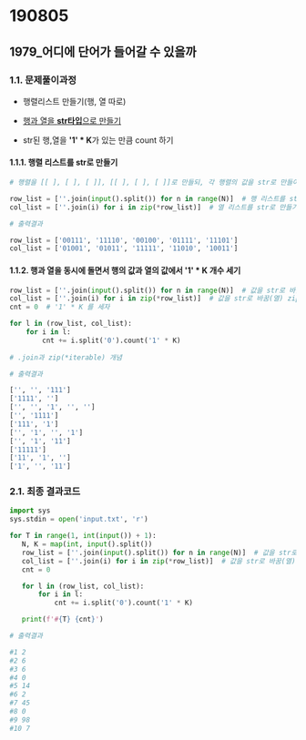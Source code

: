 # 190805

## 1979_어디에 단어가 들어갈 수 있을까



### 1.1. 문제풀이과정

- 행렬리스트 만들기(행, 열 따로)

- <u>행과 열을 **str타입**으로 만들기</u>

- str된 행,열을 **'1' * K**가 있는 만큼 count 하기
  
  

#### 1.1.1. 행렬 리스트를 str로 만들기

```python
# 행렬을 [[ ], [ ], [ ]], [[ ], [ ], [ ]]로 만들되, 각 행렬의 값을 str로 만들어야 한다.

row_list = [''.join(input().split()) for n in range(N)]  # 행 리스트를 str로 만들기
col_list = [''.join(i) for i in zip(*row_list)]  # 열 리스트를 str로 만들기(zip(*))

```

```python
# 출력결과

row_list = ['00111', '11110', '00100', '01111', '11101']
col_list = ['01001', '01011', '11111', '11010', '10011']

```



#### 1.1.2. 행과 열을 동시에 돌면서 행의 값과 열의 값에서 '1' * K 개수 세기

```python
row_list = [''.join(input().split()) for n in range(N)]  # 값을 str로 바꿈(행)
col_list = [''.join(i) for i in zip(*row_list)]  # 값을 str로 바꿈(열) zip(*)
cnt = 0  # '1' * K 를 세자

for l in (row_list, col_list):
    for i in l:
        cnt += i.split('0').count('1' * K)
        
# .join과 zip(*iterable) 개념        
```

```python
# 출력결과

['', '', '111']
['1111', '']
['', '', '1', '', '']
['', '1111']
['111', '1']
['', '1', '', '1']
['', '1', '11']
['11111']
['11', '1', '']
['1', '', '11']

```



### 2.1. 최종 결과코드

 ```python
import sys
sys.stdin = open('input.txt', 'r')

for T in range(1, int(input()) + 1): 
    N, K = map(int, input().split())
    row_list = [''.join(input().split()) for n in range(N)]  # 값을 str로 바꿈(행)
    col_list = [''.join(i) for i in zip(*row_list)]  # 값을 str로 바꿈(열) zip(*)
    cnt = 0

    for l in (row_list, col_list):
        for i in l:
            cnt += i.split('0').count('1' * K)

    print(f'#{T} {cnt}')
 ```

```python
# 출력결과

#1 2
#2 6
#3 6
#4 0
#5 14
#6 2
#7 45
#8 0
#9 98
#10 7
```



